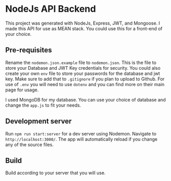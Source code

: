 # NodeJs API Backend

This project was generated with NodeJs, Express, JWT, and Mongoose. I made this API for use as MEAN stack. You could use this for a front-end of your choice.

## Pre-requisites

Rename the `nodemon.json.example` file to `nodemon.json`. This is the file to store your Database and JWT Key credentials for security. You could also create your own `env` file to store your passwords for the database and jwt key. Make sure to add that to `.gitignore` if you plan to upload to Github. For use of `.env` you will need to use `dotenv` and you can find more on their main page for usage. 

I used MongoDB for my database. You can use your choice of database and change the `app.js` to fit your needs.

## Development server

Run `npm run start:server` for a dev server using Nodemon. Navigate to `http://localhost:3000/`. The app will automatically reload if you change any of the source files.

## Build

Build according to your server that you will use. 


